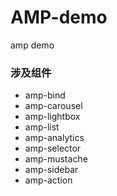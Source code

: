 # AMP-demo
amp demo
### 涉及组件
* amp-bind
* amp-carousel
* amp-lightbox
* amp-list
* amp-analytics
* amp-selector
* amp-mustache
* amp-sidebar
* amp-action

<!-- action  -->